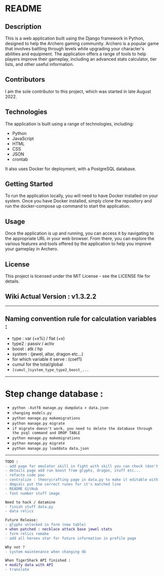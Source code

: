 # README
## Description
This is a web application built using the Django framework in Python, designed to help the Archero gaming community. Archero is a popular game that involves battling through levels while upgrading your character's abilities and equipment. The application offers a range of tools to help players improve their gameplay, including an advanced stats calculator, tier lists, and other useful information.

## Contributors
I am the sole contributor to this project, which was started in late August 2022.

## Technologies
The application is built using a range of technologies, including:

- Python
- JavaScript
- HTML
- CSS
- JSON
- crontab

It also uses Docker for deployment, with a PostgreSQL database.

## Getting Started
To run the application locally, you will need to have Docker installed on your system. Once you have Docker installed, simply clone the repository and run the docker-compose up command to start the application.

## Usage
Once the application is up and running, you can access it by navigating to the appropriate URL in your web browser. From there, you can explore the various features and tools offered by the application to help you improve your gameplay in Archero.

## License
This project is licensed under the MIT License - see the LICENSE file for details.


## Wiki Actual Version : v1.3.2.2
____
## Naming convention rule for calculation variables :
- type : var (+x%) / flat (+x)
- type2 : passiv / activ
- boost : atk / hp
- system : (jewel, altar, dragon etc...)
- for which variable it serve : (coef1)
- cumul for the total/global
- `[cumul_]system_type_type2_boost_...`

___
# Step change database :

- `python -Xutf8 manage.py dumpdata > data.json`
- `changing models.py`
- `python manage.py makemigrations`
- `python manage.py migrate`
- `if migrate doesn't work, you need to delete the database through the psql command and DROP TABLE`
- `python manage.py makemigrations`
- `python manage.py migrate`
- `python manage.py loaddata data.json`

---


```diff
TODO :
- add page for emulator skill in fight with skill you can check (don't forget medals boost)
- details page add run boost from glyphs, dragon, stuff etc...
- refacto code poo
- centralize : theorycrafting page in data.py to make it editable with the futur API 
- dmgcalc put the correct runes for it's matched line
- README GitHub
- font number stuff image
```
```diff
Need to hack / datamine
- finish stuff data.py
- data relics
```
```diff
Future Release:
- glyphs unlocked in form (new table)
+ when patched : necklace attack base jewel stats
- form relics remake
- add all heroes star for future information in profile page
```
```diff
Why not ?
- system maintenance when changing db
```
```diff
When TigerShark API finished :
+ modify data with API
- translate
```
